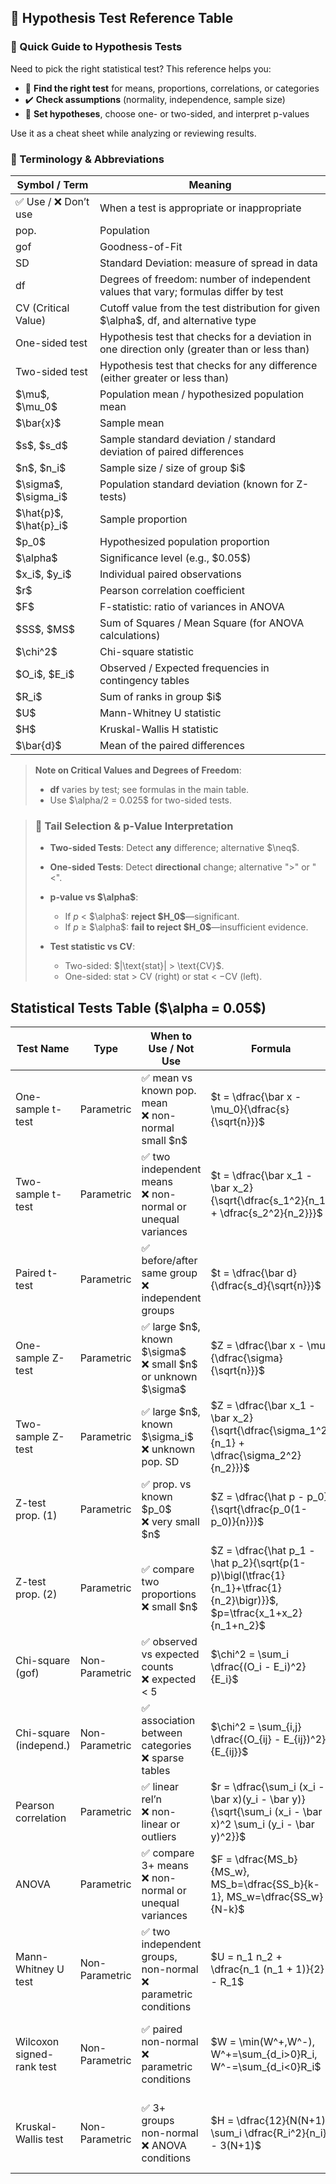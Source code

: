 ## 🧪 Hypothesis Test Reference Table

### 🧭 Quick Guide to Hypothesis Tests

Need to pick the right statistical test? This reference helps you:

* 🧭 **Find the right test** for means, proportions, correlations, or categories
* ✔️ **Check assumptions** (normality, independence, sample size)
* 🎯 **Set hypotheses**, choose one- or two-sided, and interpret p-values

Use it as a cheat sheet while analyzing or reviewing results.

### 📘 Terminology & Abbreviations

| Symbol / Term               | Meaning                                                                                       |
| --------------------------- | --------------------------------------------------------------------------------------------- |
| ✅ Use / ❌ Don’t use       | When a test is appropriate or inappropriate                                                   |
| pop.                        | Population                                                                                    |
| gof                         | Goodness-of-Fit                                                                               |
| SD                          | Standard Deviation: measure of spread in data                                                 |
| df                          | Degrees of freedom: number of independent values that vary; formulas differ by test           |
| CV (Critical Value)         | Cutoff value from the test distribution for given \$\alpha\$, df, and alternative type        |
| One-sided test              | Hypothesis test that checks for a deviation in one direction only (greater than or less than) |
| Two-sided test              | Hypothesis test that checks for any difference (either greater or less than)                  |
| \$\mu\$, \$\mu\_0\$         | Population mean / hypothesized population mean                                                |
| \$\bar{x}\$                 | Sample mean                                                                                   |
| \$s\$, \$s\_d\$             | Sample standard deviation / standard deviation of paired differences                          |
| \$n\$, \$n\_i\$             | Sample size / size of group \$i\$                                                             |
| \$\sigma\$, \$\sigma\_i\$   | Population standard deviation (known for Z-tests)                                             |
| \$\hat{p}\$, \$\hat{p}\_i\$ | Sample proportion                                                                             |
| \$p\_0\$                    | Hypothesized population proportion                                                            |
| \$\alpha\$                  | Significance level (e.g., \$0.05\$)                                                          |
| \$x\_i\$, \$y\_i\$          | Individual paired observations                                                                |
| \$r\$                       | Pearson correlation coefficient                                                               |
| \$F\$                       | F-statistic: ratio of variances in ANOVA                                                      |
| \$SS\$, \$MS\$              | Sum of Squares / Mean Square (for ANOVA calculations)                                         |
| \$\chi^2\$                  | Chi-square statistic                                                                          |
| \$O\_i\$, \$E\_i\$          | Observed / Expected frequencies in contingency tables                                         |
| \$R\_i\$                    | Sum of ranks in group \$i\$                                                                   |
| \$U\$                       | Mann-Whitney U statistic                                                                      |
| \$H\$                       | Kruskal-Wallis H statistic                                                                    |
| \$\bar{d}\$                 | Mean of the paired differences                                                                |

> **Note on Critical Values and Degrees of Freedom**:
>
> * **df** varies by test; see formulas in the main table.
> * Use \$\alpha/2 = 0.025\$ for two-sided tests.

> ### 🧐 Tail Selection & p‑Value Interpretation
>
> * **Two-sided Tests**: Detect **any** difference; alternative $\\neq\$.
> * **One-sided Tests**: Detect **directional** change; alternative ">" or "<".
> * **p‑value vs \$\alpha\$**:
>
>   * If *p* < \$\alpha\$: **reject \$H\_0\$**—significant.
>   * If *p* ≥ \$\alpha\$: **fail to reject \$H\_0\$**—insufficient evidence.
> * **Test statistic vs CV**:
>
>   * Two-sided: \$|\text{stat}| > \text{CV}\$.
>   * One-sided: stat > CV (right) or stat < −CV (left).

## Statistical Tests Table (\$\alpha = 0.05\$)

| Test Name                 | Type           | When to Use / Not Use                                                  | Formula                                                                                                                             | Variables                    | df Formula                          | Example                                       | Hypotheses                                                            | Tail Options   |
| ------------------------- | -------------- | ---------------------------------------------------------------------- | ----------------------------------------------------------------------------------------------------------------------------------- | ---------------------------- | ----------------------------------- | --------------------------------------------- | --------------------------------------------------------------------- | -------------- |
| One-sample t-test         | Parametric     | ✅ mean vs known pop. mean<br>❌ non-normal small \$n\$                  | \$t = \dfrac{\bar x - \mu\_0}{\dfrac{s}{\sqrt{n}}}\$                                                                                | \$\bar x,\mu\_0,s,n\$        | \$n - 1\$                           | 30 students: mean=75, s=10 vs 70              | \$H\_0: \bar x = \mu\_0\$<br>\$H\_a: \bar x \neq \mu\_0\$             | Two-/One-sided |
| Two-sample t-test         | Parametric     | ✅ two independent means<br>❌ non-normal or unequal variances           | \$t = \dfrac{\bar x\_1 - \bar x\_2}{\sqrt{\dfrac{s\_1^2}{n\_1} + \dfrac{s\_2^2}{n\_2}}}\$                                           | \$\bar x\_i,s\_i,n\_i\$      | \$n\_1 + n\_2 - 2\$                 | BP: A (n=25, mean=120) vs B (n=30, mean=125)  | \$H\_0: \bar x\_1 = \bar x\_2\$<br>\$H\_a: \bar x\_1 \neq \bar x\_2\$ | Two-/One-sided |
| Paired t-test             | Parametric     | ✅ before/after same group<br>❌ independent groups                      | \$t = \dfrac{\bar d}{\dfrac{s\_d}{\sqrt{n}}}\$                                                                                      | \$\bar d,s\_d,n\$            | \$n - 1\$                           | 20 patients: mean change=−5 kg, SD=2          | \$H\_0: \bar d = 0\$<br>\$H\_a: \bar d \neq 0\$                       | Two-/One-sided |
| One-sample Z-test         | Parametric     | ✅ large \$n\$, known \$\sigma\$<br>❌ small \$n\$ or unknown \$\sigma\$ | \$Z = \dfrac{\bar x - \mu}{\dfrac{\sigma}{\sqrt{n}}}\$                                                                              | \$\bar x,\mu,\sigma,n\$      | ∞ (known pop)                       | Widget weight (n=100, mean=50.2, σ=0.5) vs 50 | \$H\_0: \bar x = \mu\$<br>\$H\_a: \bar x \neq \mu\$                   | Two-/One-sided |
| Two-sample Z-test         | Parametric     | ✅ large \$n\$, known \$\sigma\_i\$<br>❌ unknown pop. SD                | \$Z = \dfrac{\bar x\_1 - \bar x\_2}{\sqrt{\dfrac{\sigma\_1^2}{n\_1} + \dfrac{\sigma\_2^2}{n\_2}}}\$                                 | \$\bar x\_i,\sigma\_i,n\_i\$ | ∞ (known pop)                       | Yield: A (150,200,σ=15) vs B (180,190,σ=20)   | \$H\_0: \bar x\_1 = \bar x\_2\$<br>\$H\_a: \bar x\_1 \neq \bar x\_2\$ | Two-/One-sided |
| Z-test prop. (1)          | Parametric     | ✅ prop. vs known \$p\_0\$<br>❌ very small \$n\$                        | \$Z = \dfrac{\hat p - p\_0}{\sqrt{\dfrac{p\_0(1-p\_0)}{n}}}\$                                                                       | \$\hat p,p\_0,n\$            | ∞ (approx.)                         | 65/100 click vs 60%                           | \$H\_0: p = p\_0\$<br>\$H\_a: p \neq p\_0\$                           | Two-/One-sided |
| Z-test prop. (2)          | Parametric     | ✅ compare two proportions<br>❌ small \$n\$                             | \$Z = \dfrac{\hat p\_1 - \hat p\_2}{\sqrt{p(1-p)\bigl(\tfrac{1}{n\_1}+\tfrac{1}{n\_2}\bigr)}}\$, \$p=\tfrac{x\_1+x\_2}{n\_1+n\_2}\$ | \$\hat p\_i,x\_i,n\_i,p\$    | ∞ (approx.)                         | A:40/200=20% vs B:30/180≈16.7%                | \$H\_0: p\_1 = p\_2\$<br>\$H\_a: p\_1 \neq p\_2\$                     | Two-/One-sided |
| Chi-square (gof)          | Non-Parametric | ✅ observed vs expected counts<br>❌ expected < 5                        | \$\chi^2 = \sum\_i \dfrac{(O\_i - E\_i)^2}{E\_i}\$                                                                                  | \$O\_i,E\_i\$                | \$\text{categories}-1\$             | Die rolls vs expected                         | \$H\_0:\$ matches<br>\$H\_a:\$ differs                                | Two-sided only |
| Chi-square (independ.)    | Non-Parametric | ✅ association between categories<br>❌ sparse tables                    | \$\chi^2 = \sum\_{i,j} \dfrac{(O\_{ij} - E\_{ij})^2}{E\_{ij}}\$                                                                     | \$O\_{ij},E\_{ij}\$          | \$(r-1)(c-1)\$                      | Gender vs Yes/No                              | \$H\_0:\$ independent<br>\$H\_a:\$ associated                         | Two-sided only |
| Pearson correlation       | Parametric     | ✅ linear rel’n<br>❌ non-linear or outliers                             | \$r = \dfrac{\sum\_i (x\_i - \bar x)(y\_i - \bar y)}{\sqrt{\sum\_i (x\_i - \bar x)^2 \sum\_i (y\_i - \bar y)^2}}\$                  | \$x\_i,y\_i,\bar x,\bar y\$  | \$n-2\$                             | Height vs weight in 50 people                 | \$H\_0: r = 0\$<br>\$H\_a: r \neq 0\$                                 | Two-/One-sided |
| ANOVA                     | Parametric     | ✅ compare 3+ means<br>❌ non-normal or unequal variances                | \$F = \dfrac{MS\_b}{MS\_w}, MS\_b=\dfrac{SS\_b}{k-1}, MS\_w=\dfrac{SS\_w}{N-k}\$                                                    | \$SS\_b,SS\_w,k,N\$          | between: \$k-1\$<br>within: \$N-k\$ | Classes A/B/C scores                          | \$H\_0:\$ all equal<br>\$H\_a:\$ at least one differs                 | Two-sided only |
| Mann-Whitney U test       | Non-Parametric | ✅ two independent groups, non-normal<br>❌ parametric conditions        | \$U = n\_1 n\_2 + \dfrac{n\_1 (n\_1 + 1)}{2} - R\_1\$                                                                               | \$n\_i,R\_1\$                | not applicable                      | Stress Day vs Night                           | \$H\_0:\$ distributions equal<br>\$H\_a:\$ differ                     | Two-/One-sided |
| Wilcoxon signed-rank test | Non-Parametric | ✅ paired non-normal<br>❌ parametric conditions                         | \$W = \min(W^+,W^-), W^+=\sum\_{d\_i>0}R\_i, W^-=\sum\_{d\_i<0}R\_i\$                                                               | \$d\_i,R\_i,W^+,W^-\$        | \$n-1\$                             | Mood 1–10 before/after therapy                | \$H\_0:\$ median diff=0<br>\$H\_a:\$ median diff \neq 0               | Two-/One-sided |
| Kruskal-Wallis test       | Non-Parametric | ✅ 3+ groups non-normal<br>❌ ANOVA conditions                           | \$H = \dfrac{12}{N(N+1)} \sum\_i \dfrac{R\_i^2}{n\_i} - 3(N+1)\$                                                                    | \$R\_i,n\_i,N\$              | \$k-1\$                             | Satisfaction N/S/E                            | \$H\_0:\$ distributions equal<br>\$H\_a:\$ at least one differs       | Two-sided only |
